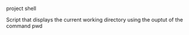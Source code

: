 project shell

Script that displays the current working directory using the ouptut of the command pwd
